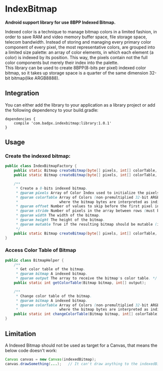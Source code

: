 # IndexBitmap

**Android support library for use 8BPP Indexed Bitmap.**

Indexed color is a technique to manage bitmap colors in a limited fashion, in order to save RAM and video memory buffer space, file storage space, telecom bandwidth. Instead of storing and managing every primary color component of every pixel, the most representative colors, are grouped into a limited size palette: an array of color elements, in which each element (a color) is indexed by its position. This way, the pixels contain not the full color components but merely their index into the palette.   
This library can be used to create 8BPP(8-bits per pixel) indexed color bitmap, so it takes up storage space is a quarter of the same dimension 32-bit bitmap(like ARGB8888).

## Integration
You can either add the library to your application as a library project or add the following dependency to your build.gradle:

```
dependencies {
    compile 'com.badpx.indexbitmap:library:1.0.1'
}
```

## Usage

### Create the indexed bitmap:

```java
public class IndexBitmapFactory {
    public static Bitmap createBitmap(byte[] pixels, int[] colorTable, int width, int height);
    public static Bitmap createBitmap(byte[] pixels, int[] colorTable, int offset, int stride, int width, int height);

    /**
     * Create a 8-bits indexed bitmap.
     * @param pixels Array of Color Index used to initialize the pixels.This array must be at least as large as width * height.
     * @param colorTable Array of Colors (non-premultiplied 32-bit ARGB colors) used by 8-bit bitmaps,
     *                   where the bitmap bytes are interpreted as indices into the colorTable.
     * @param offset Number of values to skip before the first pixel in the array of pixels.
     * @param stride Number of pixels in the array between rows (must be >= width).
     * @param width The width of the bitmap.
     * @param height The height of the bitmap.
     * @param mutable True if the resulting bitmap should be mutable (i.e. its pixels can be modified)
     */                                 
    public static Bitmap createBitmap(byte[] pixels, int[] colorTable, int offset, int stride, int width, int height, boolean mutable);
}
```

### Access Color Table of Bitmap

```java
public class BitmapHelper {
    /**
     * Get color table of the bitmap.
     * @param bitmap A indexed bitmap.
     * @param output The array to receive the bitmap's color table. */
    public static int getColorTable(Bitmap bitmap, int[] output);

    /**
     * Change color table of the bitmap.
     * @param bitmap A indexed bitmap.
     * @param colorTable Array of Colors (non-premultiplied 32-bit ARGB colors) used by 8-bit bitmaps,
     *                   where the bitmap bytes are interpreted as indices into the colorTable.*/
    public static int changeColorTable(Bitmap bitmap, int[] colorTable);
}
```

## Limitation
A Indexed Bitmap should not be used as target for a Canvas, that means the below code doesn't work:

```java
Canvas canvas = new Canvas(indexedBitmap);
canvas.drawSomething(...);   // It can't draw anything to the indexedBitmap!
```
